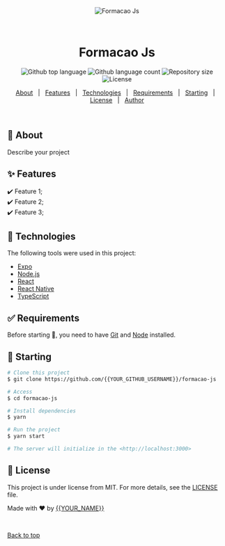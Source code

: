 <div align="center" id="top"> 
  <img src="./.github/app.gif" alt="Formacao Js" />

  &#xa0;

  <!-- <a href="https://formacaojs.netlify.app">Demo</a> -->
</div>

<h1 align="center">Formacao Js</h1>

<p align="center">
  <img alt="Github top language" src="https://img.shields.io/github/languages/top/{{YOUR_GITHUB_USERNAME}}/formacao-js?color=56BEB8">

  <img alt="Github language count" src="https://img.shields.io/github/languages/count/{{YOUR_GITHUB_USERNAME}}/formacao-js?color=56BEB8">

  <img alt="Repository size" src="https://img.shields.io/github/repo-size/{{YOUR_GITHUB_USERNAME}}/formacao-js?color=56BEB8">

  <img alt="License" src="https://img.shields.io/github/license/{{YOUR_GITHUB_USERNAME}}/formacao-js?color=56BEB8">

  <!-- <img alt="Github issues" src="https://img.shields.io/github/issues/{{YOUR_GITHUB_USERNAME}}/formacao-js?color=56BEB8" /> -->

  <!-- <img alt="Github forks" src="https://img.shields.io/github/forks/{{YOUR_GITHUB_USERNAME}}/formacao-js?color=56BEB8" /> -->

  <!-- <img alt="Github stars" src="https://img.shields.io/github/stars/{{YOUR_GITHUB_USERNAME}}/formacao-js?color=56BEB8" /> -->
</p>

<!-- Status -->

<!-- <h4 align="center"> 
	🚧  Formacao Js 🚀 Under construction...  🚧
</h4> 

<hr> -->

<p align="center">
  <a href="#dart-about">About</a> &#xa0; | &#xa0; 
  <a href="#sparkles-features">Features</a> &#xa0; | &#xa0;
  <a href="#rocket-technologies">Technologies</a> &#xa0; | &#xa0;
  <a href="#white_check_mark-requirements">Requirements</a> &#xa0; | &#xa0;
  <a href="#checkered_flag-starting">Starting</a> &#xa0; | &#xa0;
  <a href="#memo-license">License</a> &#xa0; | &#xa0;
  <a href="https://github.com/{{YOUR_GITHUB_USERNAME}}" target="_blank">Author</a>
</p>

<br>

## :dart: About ##

Describe your project

## :sparkles: Features ##

:heavy_check_mark: Feature 1;\
:heavy_check_mark: Feature 2;\
:heavy_check_mark: Feature 3;

## :rocket: Technologies ##

The following tools were used in this project:

- [Expo](https://expo.io/)
- [Node.js](https://nodejs.org/en/)
- [React](https://pt-br.reactjs.org/)
- [React Native](https://reactnative.dev/)
- [TypeScript](https://www.typescriptlang.org/)

## :white_check_mark: Requirements ##

Before starting :checkered_flag:, you need to have [Git](https://git-scm.com) and [Node](https://nodejs.org/en/) installed.

## :checkered_flag: Starting ##

```bash
# Clone this project
$ git clone https://github.com/{{YOUR_GITHUB_USERNAME}}/formacao-js

# Access
$ cd formacao-js

# Install dependencies
$ yarn

# Run the project
$ yarn start

# The server will initialize in the <http://localhost:3000>
```

## :memo: License ##

This project is under license from MIT. For more details, see the [LICENSE](LICENSE.md) file.


Made with :heart: by <a href="https://github.com/{{YOUR_GITHUB_USERNAME}}" target="_blank">{{YOUR_NAME}}</a>

&#xa0;

<a href="#top">Back to top</a>
